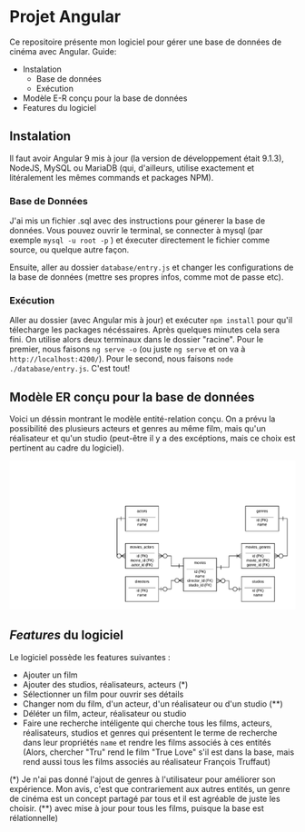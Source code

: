 # Projet Angular

Ce repositoire présente mon logiciel pour gérer une base de données de cinéma avec Angular.
Guide:

* Instalation
    * Base de données
    * Exécution
* Modèle E-R conçu pour la base de données
* Features du logiciel

## Instalation

Il faut avoir Angular 9 mis à jour (la version de développement était 9.1.3), NodeJS, MySQL ou MariaDB (qui, d'ailleurs, utilise exactement et litéralement les mêmes commands et packages NPM).

### Base de Données

J'ai mis un fichier .sql avec des instructions pour génerer la base de données. Vous pouvez ouvrir le terminal, se connecter à mysql (par exemple `mysql -u root -p` ) et éxecuter directement le fichier comme source, ou quelque autre façon.

Ensuite, aller au dossier `database/entry.js` et changer les configurations de la base de données (mettre ses propres infos, comme mot de passe etc).

### Exécution

Aller au dossier (avec Angular mis à jour) et exécuter `npm install` pour qu'il télecharge les packages nécéssaires. Après quelques minutes cela sera fini. On utilise alors deux terminaux dans le dossier "racine". Pour le premier, nous faisons `ng serve -o` (ou juste `ng serve` et on va à `http://localhost:4200/`). Pour le second, nous faisons `node ./database/entry.js`. C'est tout!

## Modèle ER conçu pour la base de données

Voici un déssin montrant le modèle entité-relation conçu. On a prévu la possibilité des plusieurs acteurs et genres au même film, mais qu'un réalisateur et qu'un studio (peut-être il y a des excéptions, mais ce choix est pertinent au cadre du logiciel).

![Modele ER](ERmodel.png)

## _Features_ du logiciel
Le logiciel possède les features suivantes :

* Ajouter un film
* Ajouter des studios, réalisateurs, acteurs (*)
* Sélectionner un film pour ouvrir ses détails
* Changer nom du film, d'un acteur, d'un réalisateur ou d'un studio (**)
* Déléter un film, acteur, réalisateur ou studio
* Faire une recherche intéligente qui cherche tous les films, acteurs, réalisateurs, studios et genres qui présentent le terme de recherche dans leur propriétés `name` et rendre les films associés à ces entités (Alors, chercher "Tru" rend le film "True Love" s'il est dans la base, mais rend aussi tous les films associés au réalisateur François Truffaut)

(*) Je n'ai pas donné l'ajout de genres à l'utilisateur pour améliorer son expérience. Mon avis, c'est que contrariement aux autres entités, un genre de cinéma est un concept partagé par tous et il est agréable de juste les choisir.
(**) avec mise à jour pour tous les films, puisque la base est rélationnelle)